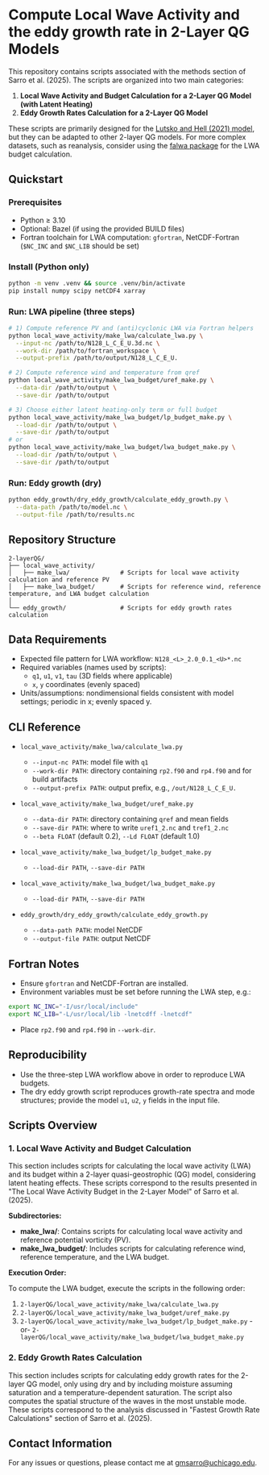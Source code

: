 # Compute Local Wave Activity and the eddy growth rate in 2-Layer QG Models

This repository contains scripts associated with the methods section of Sarro et al. (2025). The scripts are organized into two main categories:

1. **Local Wave Activity and Budget Calculation for a 2-Layer QG Model (with Latent Heating)**
2. **Eddy Growth Rates Calculation for a 2-Layer QG Model**

These scripts are primarily designed for the [Lutsko and Hell (2021) model](https://github.com/nicklutsko/moist_QG_channel/tree/main), but they can be adapted to other 2-layer QG models. For more complex datasets, such as reanalysis, consider using the [falwa package](https://github.com/csyhuang/hn2016_falwa) for the LWA budget calculation.

## Quickstart

### Prerequisites
- Python ≥ 3.10
- Optional: Bazel (if using the provided BUILD files)
- Fortran toolchain for LWA computation: `gfortran`, NetCDF-Fortran (`$NC_INC` and `$NC_LIB` should be set)

### Install (Python only)
```bash
python -m venv .venv && source .venv/bin/activate
pip install numpy scipy netCDF4 xarray
```

### Run: LWA pipeline (three steps)
```bash
# 1) Compute reference PV and (anti)cyclonic LWA via Fortran helpers
python local_wave_activity/make_lwa/calculate_lwa.py \
  --input-nc /path/to/N128_L_C_E_U.3d.nc \
  --work-dir /path/to/fortran_workspace \
  --output-prefix /path/to/output/N128_L_C_E_U.

# 2) Compute reference wind and temperature from qref
python local_wave_activity/make_lwa_budget/uref_make.py \
  --data-dir /path/to/output \
  --save-dir /path/to/output

# 3) Choose either latent heating-only term or full budget
python local_wave_activity/make_lwa_budget/lp_budget_make.py \
  --load-dir /path/to/output \
  --save-dir /path/to/output
# or
python local_wave_activity/make_lwa_budget/lwa_budget_make.py \
  --load-dir /path/to/output \
  --save-dir /path/to/output
```

### Run: Eddy growth (dry)
```bash
python eddy_growth/dry_eddy_growth/calculate_eddy_growth.py \
  --data-path /path/to/model.nc \
  --output-file /path/to/results.nc
```

## Repository Structure

```plaintext
2-layerQG/
├── local_wave_activity/
│   ├── make_lwa/              # Scripts for local wave activity calculation and reference PV
│   ├── make_lwa_budget/       # Scripts for reference wind, reference temperature, and LWA budget calculation
│
└── eddy_growth/               # Scripts for eddy growth rates calculation
```

## Data Requirements
- Expected file pattern for LWA workflow: `N128_<L>_2.0_0.1_<U>*.nc`
- Required variables (names used by scripts):
  - `q1`, `u1`, `v1`, `tau` (3D fields where applicable)
  - `x`, `y` coordinates (evenly spaced)
- Units/assumptions: nondimensional fields consistent with model settings; periodic in x; evenly spaced y.

## CLI Reference

- `local_wave_activity/make_lwa/calculate_lwa.py`
  - `--input-nc PATH`: model file with `q1`
  - `--work-dir PATH`: directory containing `rp2.f90` and `rp4.f90` and for build artifacts
  - `--output-prefix PATH`: output prefix, e.g., `/out/N128_L_C_E_U.`

- `local_wave_activity/make_lwa_budget/uref_make.py`
  - `--data-dir PATH`: directory containing `qref` and mean fields
  - `--save-dir PATH`: where to write `uref1_2.nc` and `tref1_2.nc`
  - `--beta FLOAT` (default 0.2), `--Ld FLOAT` (default 1.0)

- `local_wave_activity/make_lwa_budget/lp_budget_make.py`
  - `--load-dir PATH`, `--save-dir PATH`

- `local_wave_activity/make_lwa_budget/lwa_budget_make.py`
  - `--load-dir PATH`, `--save-dir PATH`

- `eddy_growth/dry_eddy_growth/calculate_eddy_growth.py`
  - `--data-path PATH`: model NetCDF
  - `--output-file PATH`: output NetCDF

## Fortran Notes
- Ensure `gfortran` and NetCDF-Fortran are installed.
- Environment variables must be set before running the LWA step, e.g.:
```bash
export NC_INC="-I/usr/local/include"
export NC_LIB="-L/usr/local/lib -lnetcdff -lnetcdf"
```
- Place `rp2.f90` and `rp4.f90` in `--work-dir`.

## Reproducibility
- Use the three-step LWA workflow above in order to reproduce LWA budgets.
- The dry eddy growth script reproduces growth-rate spectra and mode structures; provide the model `u1`, `u2`, `y` fields in the input file.

## Scripts Overview

### 1. Local Wave Activity and Budget Calculation

This section includes scripts for calculating the local wave activity (LWA) and its budget within a 2-layer quasi-geostrophic (QG) model, considering latent heating effects. These scripts correspond to the results presented in "The Local Wave Activity Budget in the 2-Layer Model" of Sarro et al. (2025).

**Subdirectories:**

- **make_lwa/**: Contains scripts for calculating local wave activity and reference potential vorticity (PV).
- **make_lwa_budget/**: Includes scripts for calculating reference wind, reference temperature, and the LWA budget.

**Execution Order:**

To compute the LWA budget, execute the scripts in the following order:

1. `2-layerQG/local_wave_activity/make_lwa/calculate_lwa.py`
2. `2-layerQG/local_wave_activity/make_lwa_budget/uref_make.py`
3. `2-layerQG/local_wave_activity/make_lwa_budget/lp_budget_make.py` 
   -or- 
   `2-layerQG/local_wave_activity/make_lwa_budget/lwa_budget_make.py`

### 2. Eddy Growth Rates Calculation

This section includes scripts for calculating eddy growth rates for the 2-layer QG model, only using dry and by including moisture assuming saturation and a temperature-dependent saturation. The script also computes the spatial structure of the waves in the most unstable mode. These scripts correspond to the analysis discussed in "Fastest Growth Rate Calculations" section of Sarro et al. (2025).

## Contact Information

For any issues or questions, please contact me at [gmsarro@uchicago.edu](mailto:gmsarro@uchicago.edu).
